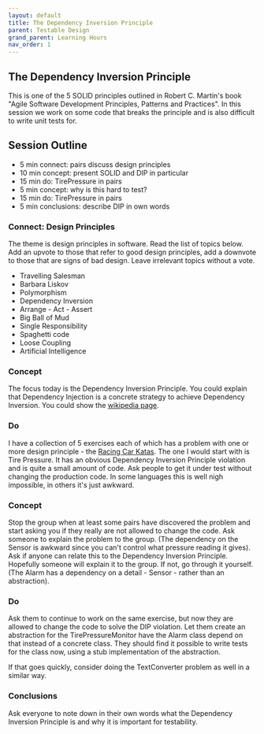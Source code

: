 ```yaml
---
layout: default
title: The Dependency Inversion Principle
parent: Testable Design
grand_parent: Learning Hours
nav_order: 1
---
```



The Dependency Inversion Principle
-----------------------------------

This is one of the 5 SOLID principles outlined in Robert C. Martin's book "Agile Software Development Principles, Patterns and Practices". In this session we work on some code that breaks the principle and is also difficult to write unit tests for.

## Session Outline
 
* 5 min connect: pairs discuss design principles
* 10 min concept: present SOLID and DIP in particular
* 15 min do: TirePressure in pairs 
* 5 min concept: why is this hard to test?
* 15 min do: TirePressure in pairs
* 5 min conclusions: describe DIP in own words 

### Connect: Design Principles
The theme is design principles in software. Read the list of topics below. Add an upvote to those that refer to good design principles, add a downvote to those that are signs of bad design. Leave irrelevant topics without a vote.

- Travelling Salesman
- Barbara Liskov
- Polymorphism
- Dependency Inversion
- Arrange - Act - Assert
- Big Ball of Mud
- Single Responsibility
- Spaghetti code
- Loose Coupling
- Artificial Intelligence

### Concept
The focus today is the Dependency Inversion Principle. You could explain that Dependency Injection is a concrete strategy to achieve Dependency Inversion. You could show the [wikipedia page](https://en.wikipedia.org/wiki/Dependency_inversion_principle).

### Do
I have a collection of 5 exercises each of which has a problem with one or more design principle - the [Racing Car Katas](https://github.com/emilybache/Racing-Car-Katas). The one I would start with is Tire Pressure. It has an obvious Dependency Inversion Principle violation and is quite a small amount of code. Ask people to get it under test without changing the production code. In some languages this is well nigh impossible, in others it's just awkward.

### Concept
Stop the group when at least some pairs have discovered the problem and start asking you if they really are not allowed to change the code. Ask someone to explain the problem to the group. (The dependency on the Sensor is awkward since you can't control what pressure reading it gives). Ask if anyone can relate this to the Dependency Inversion Principle. Hopefully someone will explain it to the group. If not, go through it yourself. (The Alarm has a dependency on a detail - Sensor - rather than an abstraction).

### Do
Ask them to continue to work on the same exercise, but now they are allowed to change the code to solve the DIP violation. Let them create an abstraction for the TirePressureMonitor have the Alarm class depend on that instead of a concrete class. They should find it possible to write tests for the class now, using a stub implementation of the abstraction.

If that goes quickly, consider doing the TextConverter problem as well in a similar way.

### Conclusions
Ask everyone to note down in their own words what the Dependency Inversion Principle is and why it is important for testability.


